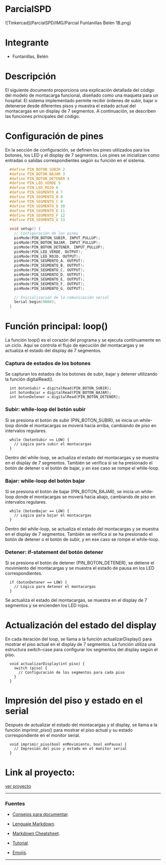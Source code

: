 # ParcialSPD
![Tinkercad](ParcialSPD/IMG/Parcial Funtanillas Belén 1B.png)

# Integrante
- Funtanillas, Belén 

# Descripción
El siguiente documento proporciona una explicación detallada del código del modelo de montacarga funcional, diseñado como una maqueta 
para un hospital. El sistema implementado permite recibir órdenes de subir, bajar o detenerse desde diferentes pisos y muestra el estado 
actual del montacargas en un display de 7 segmentos. A continuación, se describen las funciones principales del código.

# Configuración de pines
En la sección de configuración, se definen los pines utilizados para los botones, los LED y el display de 7 segmentos. Los pines se 
inicializan como entradas o salidas correspondientes según su función en el sistema. 

~~~ C++ (lenguaje en el que esta escrito)
  #define PIN_BOTON_SUBIR 2
  #define PIN_BOTON_BAJAR 3
  #define PIN_BOTON_DETENER 4
  #define PIN_LED_VERDE 5
  #define PIN_LED_ROJO 6
  #define PIN_SEGMENTO_A 7
  #define PIN_SEGMENTO_B 8
  #define PIN_SEGMENTO_C 9
  #define PIN_SEGMENTO_D 10
  #define PIN_SEGMENTO_E 11
  #define PIN_SEGMENTO_F 12
  #define PIN_SEGMENTO_G 13

  void setup() {
    // Configuración de los pines
    pinMode(PIN_BOTON_SUBIR, INPUT_PULLUP);
    pinMode(PIN_BOTON_BAJAR, INPUT_PULLUP);
    pinMode(PIN_BOTON_DETENER, INPUT_PULLUP);
    pinMode(PIN_LED_VERDE, OUTPUT);
    pinMode(PIN_LED_ROJO, OUTPUT);
    pinMode(PIN_SEGMENTO_A, OUTPUT);
    pinMode(PIN_SEGMENTO_B, OUTPUT);
    pinMode(PIN_SEGMENTO_C, OUTPUT);
    pinMode(PIN_SEGMENTO_D, OUTPUT);
    pinMode(PIN_SEGMENTO_E, OUTPUT);
    pinMode(PIN_SEGMENTO_F, OUTPUT);
    pinMode(PIN_SEGMENTO_G, OUTPUT);

    // Inicialización de la comunicación serial
    Serial.begin(9600);
  }
~~~
  
# Función principal: loop()
La función loop() es el corazón del programa y se ejecuta continuamente en un ciclo. Aquí se controla el flujo de ejecución del 
montacargas y se actualiza el estado del display de 7 segmentos.

### Captura de estados de los botones
Se capturan los estados de los botones de subir, bajar y detener utilizando la función digitalRead().
~~~
  int botonSubir = digitalRead(PIN_BOTON_SUBIR);
  int botonBajar = digitalRead(PIN_BOTON_BAJAR);
  int botonDetener = digitalRead(PIN_BOTON_DETENER);
~~~
### Subir: while-loop del botón subir
Si se presiona el botón de subir (PIN_BOTON_SUBIR), se inicia un while-loop donde el montacargas se moverá hacia arriba, cambiando de 
piso en intervalos regulares.
~~~
  while (botonSubir == LOW) {
    // Lógica para subir el montacargas
  }
~~~
Dentro del while-loop, se actualiza el estado del montacargas y se muestra en el display de 7 segmentos. También se verifica si se ha presionado el botón de detener o el botón de bajar, y en ese caso se rompe el while-loop.

### Bajar: while-loop del botón bajar
Si se presiona el botón de bajar (PIN_BOTON_BAJAR), se inicia un while-loop donde el montacargas se moverá hacia abajo, 
cambiando de piso en intervalos regulares.
~~~
  while (botonBajar == LOW) {
    // Lógica para bajar el montacargas
  }
~~~
Dentro del while-loop, se actualiza el estado del montacargas y se muestra en el display de 7 segmentos. También se verifica si se ha presionado el botón de detener o el botón de subir, y en ese caso se rompe el while-loop.

### Detener: if-statement del botón detener
Si se presiona el botón de detener (PIN_BOTON_DETENER), se detiene el movimiento del montacargas y se muestra el estado de pausa 
en los LED correspondientes.
~~~
  if (botonDetener == LOW) {
    // Lógica para detener el montacargas
  }
~~~
Se actualiza el estado del montacargas, se muestra en el display de 7 segmentos y se encienden los LED rojos.

# Actualización del estado del display
En cada iteración del loop, se llama a la función actualizarDisplay() para mostrar el piso actual en el display de 7 segmentos. 
La función utiliza una estructura switch-case para configurar los segmentos del display según el piso.
~~~
  void actualizarDisplay(int piso) {
    switch (piso) {
      // Configuración de los segmentos para cada piso
    }
  }
~~~

# Impresión del piso y estado en el serial
Después de actualizar el estado del montacargas y el display, se llama a la función imprimir_piso() para mostrar el piso actual y 
su estado correspondiente en el monitor serial.
~~~
  void imprimir_piso(bool enMovimiento, bool enPausa) {
    // Impresión del piso y estado en el monitor serial
  }
~~~

# Link al proyecto: 
[ver proyecto](https://www.tinkercad.com/things/71gDg4oBkss-parcial-funtanillas-belen-1b/editel?sharecode=qf42aR7Akxg03_xnzuE5z2pKO5Kkm_CI5MsH8f-Go-c)

---
### Fuentes
- [Consejos para documentar](https://www.sohamkamani.com/how-to-write-good-documentation/#architecture-documentation).

- [Lenguaje Markdown](https://markdown.es/sintaxis-markdown/#linkauto).

- [Markdown Cheatsheet](https://github.com/adam-p/markdown-here/wiki/Markdown-Cheatsheet).

- [Tutorial](https://www.youtube.com/watch?v=oxaH9CFpeEE).

- [Emojis](https://gist.github.com/rxaviers/7360908).

---











  
  

